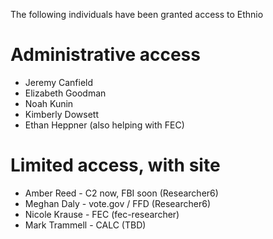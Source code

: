 The following individuals have been granted access to Ethnio 

# Administrative access

* Jeremy Canfield 
* Elizabeth Goodman 
* Noah Kunin 
* Kimberly Dowsett 
* Ethan Heppner (also helping with FEC)

# Limited access, with site

* Amber Reed - C2 now, FBI soon (Researcher6)
* Meghan Daly - vote.gov / FFD (Researcher6)
* Nicole Krause - FEC (fec-researcher)
* Mark Trammell - CALC (TBD)
